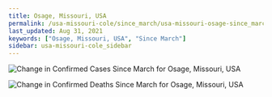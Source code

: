 ```yaml
---
title: Osage, Missouri, USA
permalink: /usa-missouri-cole/since_march/usa-missouri-osage-since_march.html
last_updated: Aug 31, 2021
keywords: ["Osage, Missouri, USA", "Since March"]
sidebar: usa-missouri-cole_sidebar
---
```


![Change in Confirmed Cases Since March for Osage, Missouri, USA](/covid_tracker/images/graphs/usa-missouri-osage-delta_confirmed-since_march_graph.png)

![Change in Confirmed Deaths Since March for Osage, Missouri, USA](/covid_tracker/images/graphs/usa-missouri-osage-delta_deaths-since_march_graph.png)
